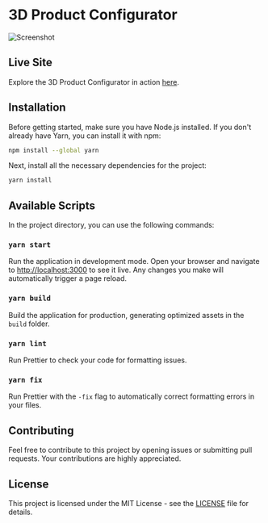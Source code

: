 

# 3D Product Configurator

![Screenshot](https://github.com/alenjohn05/3D-Product-Configurator/screenshots/image1.jpg)

## Live Site
Explore the 3D Product Configurator in action [here](https://3d-product-configurator.vercel.app/).

## Installation
Before getting started, make sure you have Node.js installed. If you don't already have Yarn, you can install it with npm:

```sh
npm install --global yarn
```

Next, install all the necessary dependencies for the project:

```sh
yarn install
```

## Available Scripts
In the project directory, you can use the following commands:

### `yarn start`
Run the application in development mode. Open your browser and navigate to [http://localhost:3000](http://localhost:3000) to see it live. Any changes you make will automatically trigger a page reload.

### `yarn build`
Build the application for production, generating optimized assets in the `build` folder.

### `yarn lint`
Run Prettier to check your code for formatting issues.

### `yarn fix`
Run Prettier with the `-fix` flag to automatically correct formatting errors in your files.

## Contributing
Feel free to contribute to this project by opening issues or submitting pull requests. Your contributions are highly appreciated.

## License
This project is licensed under the MIT License - see the [LICENSE](LICENSE) file for details.
